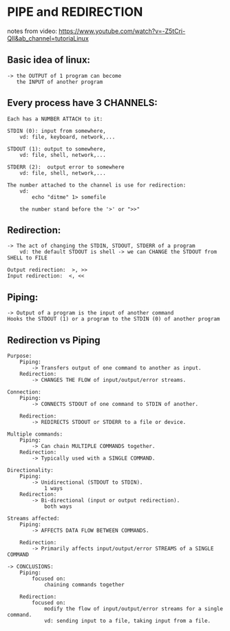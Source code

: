# PIPE and REDIRECTION 
notes from video: https://www.youtube.com/watch?v=-Z5tCri-QlI&ab_channel=tutoriaLinux

## Basic idea of linux: 
    -> the OUTPUT of 1 program can become  
       the INPUT of another program

## Every process have 3 CHANNELS: 
    Each has a NUMBER ATTACH to it: 

    STDIN (0): input from somewhere, 
        vd: file, keyboard, network,... 

    STDOUT (1): output to somewhere, 
        vd: file, shell, network,... 

    STDERR (2):  output error to somewhere
        vd: file, shell, network,... 

    The number attached to the channel is use for redirection: 
        vd: 
            echo "ditme" 1> somefile 

        the number stand before the '>' or ">>"
        
## Redirection: 
    -> The act of changing the STDIN, STDOUT, STDERR of a program 
        vd: the default STDOUT is shell -> we can CHANGE the STDOUT from SHELL to FILE 

    Output redirection:  >, >>
    Input redirection:  <, << 

## Piping: 
    -> Output of a program is the input of another command
    Hooks the STDOUT (1) or a program to the STDIN (0) of another program 

## Redirection vs Piping 
    Purpose: 
        Piping: 
            -> Transfers output of one command to another as input.
        Redirection: 
            -> CHANGES THE FLOW of input/output/error streams.

    Connection: 
        Piping: 
            -> CONNECTS STDOUT of one command to STDIN of another.

        Redirection: 
            -> REDIRECTS STDOUT or STDERR to a file or device.

    Multiple commands: 
        Piping: 
            -> Can chain MULTIPLE COMMANDS together.
        Redirection: 
            -> Typically used with a SINGLE COMMAND.

    Directionality: 
        Piping: 
            -> Unidirectional (STDOUT to STDIN).
                1 ways 
        Redirection: 
            -> Bi-directional (input or output redirection).
                both ways 

    Streams affected: 
        Piping: 
            -> AFFECTS DATA FLOW BETWEEN COMMANDS.

        Redirection: 
            -> Primarily affects input/output/error STREAMS of a SINGLE COMMAND

    -> CONCLUSIONS: 
        Piping: 
            focused on: 
                chaining commands together

        Redirection:
            focused on:
                modify the flow of input/output/error streams for a single command.
                vd: sending input to a file, taking input from a file.
